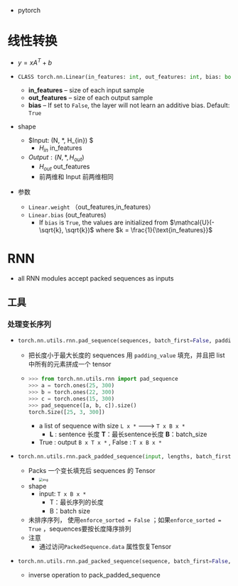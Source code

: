 - pytorch

# 线性转换

- $y=xA^T + b$

- ```python
  CLASS torch.nn.Linear(in_features: int, out_features: int, bias: bool = True)
  ```

  - **in_features** – size of each input sample
  - **out_features** – size of each output sample
  - **bias** – If set to `False`, the layer will not learn an additive bias. Default: `True`

- shape

  - $Input: (N, *, H_{in}) $ 
    - $H_{in}$  in_features
  - $Output: (N, *, H_{out})$
    - $H_{out}$ out_features
    - 前两维和 Input 前两维相同

- 参数

  - `Linear.weight` （out_features,in_features）
  - `Linear.bias` (out_features)
    - If `bias` is `True`, the values are initialized from $\mathcal{U}(-\sqrt{k}, \sqrt{k})$ where $k = \frac{1}{\text{in_features}}$

# RNN

- all RNN modules accept packed sequences as inputs

## 工具

### 处理变长序列

- ```python
  torch.nn.utils.rnn.pad_sequence(sequences, batch_first=False, padding_value=0.0)
  ```

  - 把长度小于最大长度的 sequences 用 `padding_value` 填充，并且把 list 中所有的元素拼成一个 tensor
  
  - ```python
    >>> from torch.nn.utils.rnn import pad_sequence
    >>> a = torch.ones(25, 300)
    >>> b = torch.ones(22, 300)
    >>> c = torch.ones(15, 300)
    >>> pad_sequence([a, b, c]).size()
    torch.Size([25, 3, 300])
    ```
  
    - a list of sequence with size `L x *` ---> `T x B x *` 
      - **L** :  sentence 长度 **T**：最长sentence长度 **B**：batch_size
    -  True : output  `B x T x *` , False :  `T x B x *`
  
- ```python
  torch.nn.utils.rnn.pack_padded_sequence(input, lengths, batch_first=False, enforce_sorted=True)
  ```

  - Packs 一个变长填充后 sequences 的 Tensor
    - <img src="https://img2018.cnblogs.com/blog/1404499/201810/1404499-20181022223531597-1352808756.png" alt="img" style="zoom:50%;" />
  - shape
    - input: `T x B x *` 
      - T：最长序列的长度
      - B：batch size
  - 未排序序列， 使用`enforce_sorted = False` ；如果`enforce_sorted = True` ，sequences要按长度降序排列
  - 注意
    - 通过访问`PackedSequence.data` 属性恢复Tensor
  
- ```python
  torch.nn.utils.rnn.pad_packed_sequence(sequence, batch_first=False, padding_value=0.0, total_length=None)
  ```

  - inverse operation to pack_padded_sequence